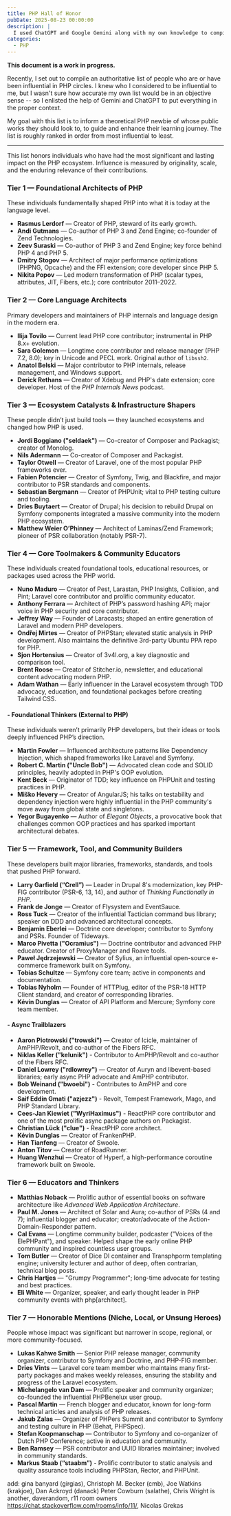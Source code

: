 ```yaml
---
title: PHP Hall of Honor
pubDate: 2025-08-23 00:00:00
description: |
  I used ChatGPT and Google Gemini along with my own knowledge to compile a list of the most influential members of the PHP community of all time.
categories:
  - PHP
---
```

**This document is a work in progress.**

Recently, I set out to compile an authoritative list of people who are or have been influential in PHP circles. I knew who I considered to be influential to me, but I wasn't sure how accurate my own list would be in an objective sense -- so I enlisted the help of Gemini and ChatGPT to put everything in the proper context.

My goal with this list is to inform a theoretical PHP newbie of whose public works they should look to, to guide and enhance their learning journey. The list is roughly ranked in order from most influential to least.

---

This list honors individuals who have had the most significant and lasting impact on the PHP ecosystem. Influence is measured by originality, scale, and the enduring relevance of their contributions.

### Tier 1 — Foundational Architects of PHP

These individuals fundamentally shaped PHP into what it is today at the language level.

- **Rasmus Lerdorf** — Creator of PHP, steward of its early growth.
- **Andi Gutmans** — Co-author of PHP 3 and Zend Engine; co-founder of Zend Technologies.
- **Zeev Suraski** — Co-author of PHP 3 and Zend Engine; key force behind PHP 4 and PHP 5.
- **Dmitry Stogov** — Architect of major performance optimizations (PHPNG, Opcache) and the FFI extension; core developer since PHP 5.
- **Nikita Popov** — Led modern transformation of PHP (scalar types, attributes, JIT, Fibers, etc.); core contributor 2011–2022.

### Tier 2 — Core Language Architects

Primary developers and maintainers of PHP internals and language design in the modern era.

- **Ilija Tovilo** — Current lead PHP core contributor; instrumental in PHP 8.x+ evolution.
- **Sara Golemon** — Longtime core contributor and release manager (PHP 7.2, 8.0); key in Unicode and PECL work. Original author of `libssh2`.
- **Anatol Belski** — Major contributor to PHP internals, release management, and Windows support.
- **Derick Rethans** — Creator of Xdebug and PHP's date extension; core developer. Host of the _PHP Internals News_ podcast.

### Tier 3 — Ecosystem Catalysts & Infrastructure Shapers

These people didn’t just build tools — they launched ecosystems and changed how PHP is used.

- **Jordi Boggiano ("seldaek")** — Co-creator of Composer and Packagist; creator of Monolog.
- **Nils Adermann** — Co-creator of Composer and Packagist.
- **Taylor Otwell** — Creator of Laravel, one of the most popular PHP frameworks ever.
- **Fabien Potencier** — Creator of Symfony, Twig, and Blackfire, and major contributor to PSR standards and components.
- **Sebastian Bergmann** — Creator of PHPUnit; vital to PHP testing culture and tooling.
- **Dries Buytaert** — Creator of Drupal; his decision to rebuild Drupal on Symfony components integrated a massive community into the modern PHP ecosystem.
- **Matthew Weier O’Phinney** — Architect of Laminas/Zend Framework; pioneer of PSR collaboration (notably PSR-7).

### Tier 4 — Core Toolmakers & Community Educators

These individuals created foundational tools, educational resources, or packages used across the PHP world.

- **Nuno Maduro** — Creator of Pest, Larastan, PHP Insights, Collision, and Pint; Laravel core contributor and prolific community educator.
- **Anthony Ferrara** — Architect of PHP’s password hashing API; major voice in PHP security and core contributor.
- **Jeffrey Way** — Founder of Laracasts; shaped an entire generation of Laravel and modern PHP developers.
- **Ondřej Mirtes** — Creator of PHPStan; elevated static analysis in PHP development. Also maintains the definitive 3rd-party Ubuntu PPA repo for PHP.
- **Sjon Hortensius** — Creator of 3v4l.org, a key diagnostic and comparison tool.
- **Brent Roose** — Creator of Stitcher.io, newsletter, and educational content advocating modern PHP.
- **Adam Wathan** — Early influencer in the Laravel ecosystem through TDD advocacy, education, and foundational packages before creating Tailwind CSS.

#### - Foundational Thinkers (External to PHP)

These individuals weren’t primarily PHP developers, but their ideas or tools deeply influenced PHP’s direction.

- **Martin Fowler** — Influenced architecture patterns like Dependency Injection, which shaped frameworks like Laravel and Symfony.
- **Robert C. Martin ("Uncle Bob")** — Advocated clean code and SOLID principles, heavily adopted in PHP's OOP evolution.
- **Kent Beck** — Originator of TDD; key influence on PHPUnit and testing practices in PHP.
- **Miško Hevery** — Creator of AngularJS; his talks on testability and dependency injection were highly influential in the PHP community's move away from global state and singletons.
- **Yegor Bugayenko** — Author of _Elegant Objects_, a provocative book that challenges common OOP practices and has sparked important architectural debates.

### Tier 5 — Framework, Tool, and Community Builders

These developers built major libraries, frameworks, standards, and tools that pushed PHP forward.

- **Larry Garfield (“Crell”)** — Leader in Drupal 8's modernization, key PHP-FIG contributor (PSR-6, 13, 14), and author of _Thinking Functionally in PHP_.
- **Frank de Jonge** — Creator of Flysystem and EventSauce.
- **Ross Tuck** — Creator of the influential Tactician command bus library; speaker on DDD and advanced architectural concepts.
- **Benjamin Eberlei** — Doctrine core developer; contributor to Symfony and PSRs. Founder of Tideways.
- **Marco Pivetta ("Ocramius")** — Doctrine contributor and advanced PHP educator. Creator of ProxyManager and Roave tools.
- **Paweł Jędrzejewski** — Creator of Sylius, an influential open-source e-commerce framework built on Symfony.
- **Tobias Schultze** — Symfony core team; active in components and documentation.
- **Tobias Nyholm** — Founder of HTTPlug, editor of the PSR-18 HTTP Client standard, and creator of corresponding libraries.
- **Kévin Dunglas** — Creator of API Platform and Mercure; Symfony core team member.

#### - Async Trailblazers

- **Aaron Piotrowski ("trowski")** — Creator of Icicle, maintainer of AmPHP/Revolt, and co-author of the Fibers RFC.
- **Niklas Keller ("kelunik")** - Contributor to AmPHP/Revolt and co-author of the Fibers RFC.
- **Daniel Lowrey ("rdlowrey")** — Creator of Auryn and libevent-based libraries; early async PHP advocate and AmPHP contributor.
- **Bob Weinand ("bwoebi")** - Contributes to AmPHP and core development.
- **Saif Eddin Gmati ("azjezz")** - Revolt, Tempest Framework, Mago, and PHP Standard Library.
- **Cees-Jan Kiewiet ("WyriHaximus")** - ReactPHP core contributor and one of the most prolific async package authors on Packagist.
- **Christian Lück ("clue")** - ReactPHP core architect.
- **Kévin Dunglas** — Creator of FrankenPHP.
- **Han Tianfeng** — Creator of Swoole.
- **Anton Titov** — Creator of RoadRunner.
- **Huang Wenzhui** — Creator of Hyperf, a high-performance coroutine framework built on Swoole.
  

### Tier 6 — Educators and Thinkers

- **Matthias Noback** — Prolific author of essential books on software architecture like _Advanced Web Application Architecture_.
- **Paul M. Jones** — Architect of Solar and Aura; co-author of PSRs (4 and 7); influential blogger and educator; creator/advocate of the Action-Domain-Responder pattern.
- **Cal Evans** — Longtime community builder, podcaster ("Voices of the ElePHPant"), and speaker. Helped shape the early online PHP community and inspired countless user groups.
- **Tom Butler** — Creator of Dice DI container and Transphporm templating engine; university lecturer and author of deep, often contrarian, technical blog posts.
- **Chris Hartjes** — "Grumpy Programmer"; long-time advocate for testing and best practices.
- **Eli White** — Organizer, speaker, and early thought leader in PHP community events with php[architect].

### Tier 7 — Honorable Mentions (Niche, Local, or Unsung Heroes)

People whose impact was significant but narrower in scope, regional, or more community-focused.

- **Lukas Kahwe Smith** — Senior PHP release manager, community organizer, contributor to Symfony and Doctrine, and PHP-FIG member.
- **Dries Vints** — Laravel core team member who maintains many first-party packages and makes weekly releases, ensuring the stability and progress of the Laravel ecosystem.
- **Michelangelo van Dam** — Prolific speaker and community organizer; co-founded the influential PHPBenelux user group.
- **Pascal Martin** — French blogger and educator, known for long-form technical articles and analysis of PHP releases.
- **Jakub Zalas** — Organizer of PHPers Summit and contributor to Symfony and testing culture in PHP (Behat, PHPSpec).
- **Stefan Koopmanschap** — Contributor to Symfony and co-organizer of Dutch PHP Conference; active in education and community.
- **Ben Ramsey** — PSR contributor and UUID libraries maintainer; involved in community standards.
- **Markus Staab (“staabm”)** - Prolific contributor to static analysis and quality assurance tools including PHPStan, Rector, and PHPUnit.

add: gina banyard (girgias), Christoph M. Becker (cmb), Joe Watkins (krakjoe), Dan Ackroyd (danack) 
Peter Cowburn (salathe), Chris Wright is another, daverandom, r11 room owners https://chat.stackoverflow.com/rooms/info/11/, Nicolas Grekas
